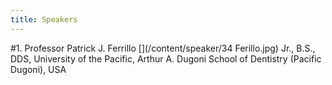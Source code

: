 ```yaml
---
title: Speakers
---
```

#1. Professor Patrick J. Ferrillo
[](/content/speaker/34 Ferillo.jpg)
Jr., B.S., DDS,
University of the Pacific, Arthur A. Dugoni School of Dentistry
(Pacific Dugoni), USA
